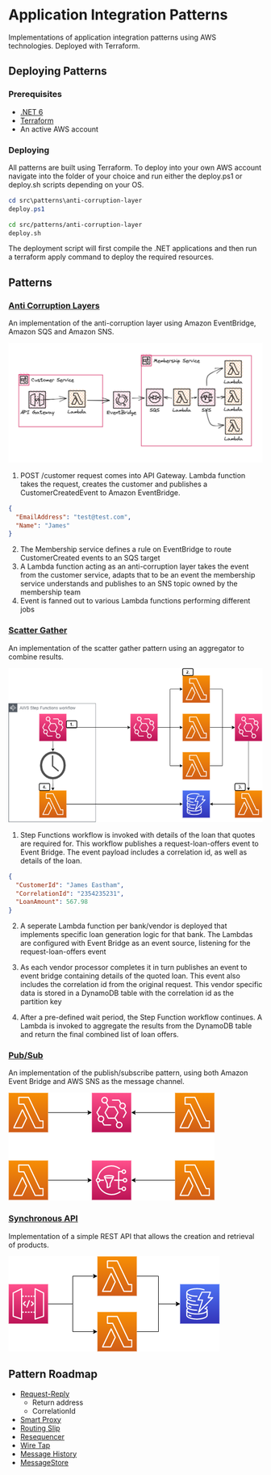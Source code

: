 # Application Integration Patterns

Implementations of application integration patterns using AWS technologies. Deployed with Terraform.

## Deploying Patterns

### Prerequisites

- [.NET 6](https://dotnet.microsoft.com/en-us/download/dotnet/6.0)
- [Terraform](https://developer.hashicorp.com/terraform/tutorials/aws-get-started/install-cli)
- An active AWS account

### Deploying

All patterns are built using Terraform. To deploy into your own AWS account navigate into the folder of your choice and run either the deploy.ps1 or deploy.sh scripts depending on your OS.

```powershell
cd src\patterns\anti-corruption-layer
deploy.ps1
```

```bash
cd src/patterns/anti-corruption-layer
deploy.sh
```

The deployment script will first compile the .NET applications and then run a terraform apply command to deploy the required resources.

## Patterns

### [Anti Corruption Layers](./src/patterns/anti-corruption-layer/)

An implementation of the anti-corruption layer using Amazon EventBridge, Amazon SQS and Amazon SNS.

![](./assets/acl.png)

1. POST /customer request comes into API Gateway. Lambda function takes the request, creates the customer and publishes a CustomerCreatedEvent to Amazon EventBridge.

```json
{
  "EmailAddress": "test@test.com",
  "Name": "James"
}
```
2. The Membership service defines a rule on EventBridge to route CustomerCreated events to an SQS target
3. A Lambda function acting as an anti-corruption layer takes the event from the customer service, adapts that to be an event the membership service understands and publishes to an SNS topic owned by the membership team
4. Event is fanned out to various Lambda functions performing different jobs

### [Scatter Gather](./src/patterns/scatter-gather/)

An implementation of the scatter gather pattern using an aggregator to combine results.

![](./assets/scatter-gather.png)

1. Step Functions workflow is invoked with details of the loan that quotes are required for. This workflow publishes a request-loan-offers event to Event Bridge. The event payload includes a correlation id, as well as details of the loan.
``` json
{
  "CustomerId": "James Eastham",
  "CorrelationId": "2354235231",
  "LoanAmount": 567.98
}
```
2. A seperate Lambda function per bank/vendor is deployed that implements specific loan generation logic for that bank. The Lambdas are configured with Event Bridge as an event source, listening for the request-loan-offers event

3. As each vendor processor completes it in turn publishes an event to event bridge containing details of the quoted loan. This event also includes the correlation id from the original request. This vendor specific data is stored in a DynamoDB table with the correlation id as the partition key

4. After a pre-defined wait period, the Step Function workflow continues. A Lambda is invoked to aggregate the results from the DynamoDB table and return the final combined list of loan offers.

### [Pub/Sub](./src/patterns/pub-sub/)

An implementation of the publish/subscribe pattern, using both Amazon Event Bridge and AWS SNS as the message channel.

![](./assets/patterns-pub-sub.png)


### [Synchronous API](./src/patterns/synchronous-api/)

Implementation of a simple REST API that allows the creation and retrieval of products.

![](./assets/patterns-synchronous-api.png)

## Pattern Roadmap

- [Request-Reply](https://www.enterpriseintegrationpatterns.com/RequestReply.html)
  - Return address
  - CorrelationId
- [Smart Proxy](https://www.enterpriseintegrationpatterns.com/SmartProxy.html)
- [Routing Slip](https://www.enterpriseintegrationpatterns.com/patterns/messaging/RoutingTable.html)
- [Resequencer](https://www.enterpriseintegrationpatterns.com/Resequencer.html)
- [Wire Tap](https://www.enterpriseintegrationpatterns.com/patterns/messaging/WireTap.html)
- [Message History](https://www.enterpriseintegrationpatterns.com/patterns/messaging/MessageHistory.html)
- [MessageStore](https://www.enterpriseintegrationpatterns.com/patterns/messaging/MessageStore.html)